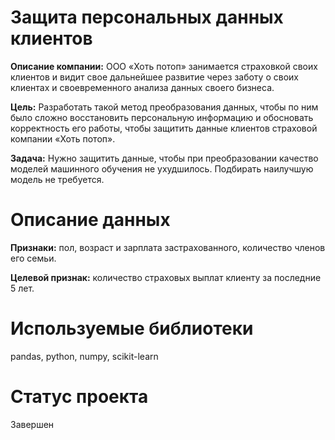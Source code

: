 # Защита персональных данных клиентов


**Описание компании:** ООО «Хоть потоп» занимается страховкой своих клиентов и видит свое дальнейшее развитие через заботу о своих клиентах и своевременного анализа данных своего бизнеса.

**Цель:** Разработать такой метод преобразования данных, чтобы по ним было сложно восстановить персональную информацию и обосновать корректность его работы, чтобы защитить данные клиентов страховой компании «Хоть потоп».

**Задача:** Нужно защитить данные, чтобы при преобразовании качество моделей машинного обучения не ухудшилось. Подбирать наилучшую модель не требуется.


# Описание данных

**Признаки:** пол, возраст и зарплата застрахованного, количество членов его семьи.

**Целевой признак:** количество страховых выплат клиенту за последние 5 лет.



# Используемые библиотеки 

pandas, python, numpy, scikit-learn

# Статус проекта 

Завершен
